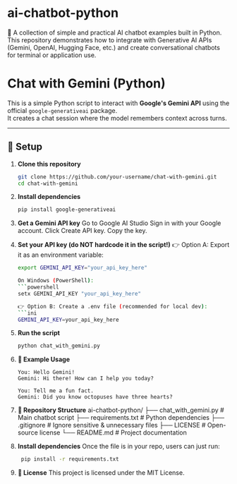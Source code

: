 # ai-chatbot-python
🚀 A collection of simple and practical AI chatbot examples built in Python. This repository demonstrates how to integrate with Generative AI APIs (Gemini, OpenAI, Hugging Face, etc.) and create conversational chatbots for terminal or application use.

# Chat with Gemini (Python)

This is a simple Python script to interact with **Google's Gemini API** using the official `google-generativeai` package.  
It creates a chat session where the model remembers context across turns.

---

## 🚀 Setup

1. **Clone this repository**  
   ```bash
   git clone https://github.com/your-username/chat-with-gemini.git
   cd chat-with-gemini

2. **Install dependencies**
   ```bash
   pip install google-generativeai

3. **Get a Gemini API key**
   Go to Google AI Studio
   Sign in with your Google account.
   Click Create API key.
   Copy the key.

4. **Set your API key (do NOT hardcode it in the script!)**
   👉 Option A: Export it as an environment variable:
   ```bash
   export GEMINI_API_KEY="your_api_key_here"

   On Windows (PowerShell):
   ```powershell
   setx GEMINI_API_KEY "your_api_key_here"

   👉 Option B: Create a .env file (recommended for local dev):
   ```ini
   GEMINI_API_KEY=your_api_key_here

5. **Run the script**
   ```bash
   python chat_with_gemini.py

6. **💬 Example Usage**
   ```text
   You: Hello Gemini!
   Gemini: Hi there! How can I help you today?

   You: Tell me a fun fact.
   Gemini: Did you know octopuses have three hearts?

7. **📂 Repository Structure**
   ai-chatbot-python/
   ├── chat_with_gemini.py   # Main chatbot script
   ├── requirements.txt      # Python dependencies
   ├── .gitignore            # Ignore sensitive & unnecessary files
   ├── LICENSE               # Open-source license
   └── README.md             # Project documentation

8. **Install dependencies**
   Once the file is in your repo, users can just run:
   ```bash
    pip install -r requirements.txt

9. **📜 License**
   This project is licensed under the MIT License.

